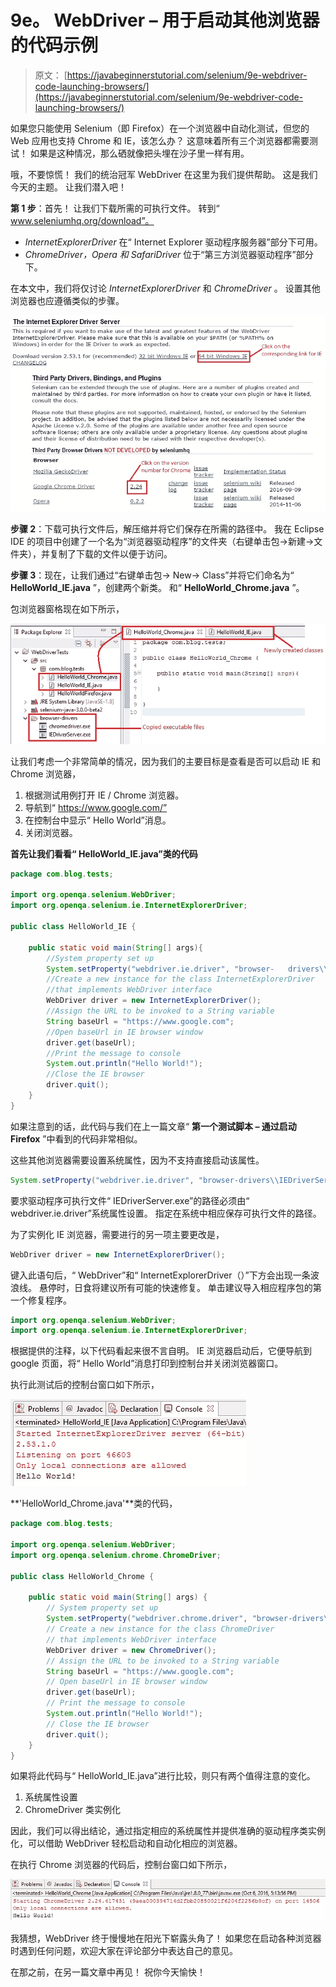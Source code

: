 # 9e。 WebDriver – 用于启动其他浏览器的代码示例

> 原文： [https://javabeginnerstutorial.com/selenium/9e-webdriver-code-launching-browsers/](https://javabeginnerstutorial.com/selenium/9e-webdriver-code-launching-browsers/)

如果您只能使用 Selenium（即 Firefox）在一个浏览器中自动化测试，但您的 Web 应用也支持 Chrome 和 IE，该怎么办？ 这意味着所有三个浏览器都需要测试！ 如果是这种情况，那么硒就像把头埋在沙子里一样有用。

哦，不要惊慌！ 我们的统治冠军 WebDriver 在这里为我们提供帮助。 这是我们今天的主题。 让我们潜入吧！

**第 1 步**：首先！ 让我们下载所需的可执行文件。 转到“ www.seleniumhq.org/download”。

*   *InternetExplorerDriver* 在“ Internet Explorer 驱动程序服务器”部分下可用。
*   *ChromeDriver，Opera 和 SafariDriver* 位于“第三方浏览器驱动程序”部分下。

在本文中，我们将仅讨论 *InternetExplorerDriver* 和 *ChromeDriver* 。 设置其他浏览器也应遵循类似的步骤。

![Browser download](img/10655a5d16771e9ca93d13474f7932c7.png)

**步骤 2**：下载可执行文件后，解压缩并将它们保存在所需的路径中。 我在 Eclipse IDE 的项目中创建了一个名为“浏览器驱动程序”的文件夹（右键单击包->新建->文件夹），并复制了下载的文件以便于访问。

**步骤 3**：现在，让我们通过“右键单击包-> New-> Class”并将它们命名为“ **HelloWorld_IE.java** ”，创建两个新类。 和“ **HelloWorld_Chrome.java** ”。

包浏览器窗格现在如下所示，

![Eclipse window](img/ebd69f7cfb885357926bbf804e51ae73.png)

让我们考虑一个非常简单的情况，因为我们的主要目标是查看是否可以启动 IE 和 Chrome 浏览器，

1.  根据测试用例打开 IE / Chrome 浏览器。
2.  导航到“ https://www.google.com/”
3.  在控制台中显示“ Hello World”消息。
4.  关闭浏览器。

**首先让我们看看“ HelloWorld_IE.java”类的代码**

```java
package com.blog.tests;

import org.openqa.selenium.WebDriver;
import org.openqa.selenium.ie.InternetExplorerDriver;

public class HelloWorld_IE {

	public static void main(String[] args){
		//System property set up
		System.setProperty("webdriver.ie.driver", "browser-   drivers\\IEDriverServer.exe");
		//Create a new instance for the class InternetExplorerDriver
		//that implements WebDriver interface
		WebDriver driver = new InternetExplorerDriver();
		//Assign the URL to be invoked to a String variable
		String baseUrl = "https://www.google.com";
		//Open baseUrl in IE browser window
		driver.get(baseUrl);
		//Print the message to console
		System.out.println("Hello World!");
		//Close the IE browser
		driver.quit();
	}
} 
```

如果注意到的话，此代码与我们在上一篇文章“ **第一个测试脚本 – 通过启动 Firefox** ”中看到的代码非常相似。

这些其他浏览器需要设置系统属性，因为不支持直接启动该属性。

```java
System.setProperty("webdriver.ie.driver", "browser-drivers\\IEDriverServer.exe");
```

要求驱动程序可执行文件“ IEDriverServer.exe”的路径必须由“ webdriver.ie.driver”系统属性设置。 指定在系统中相应保存可执行文件的路径。

为了实例化 IE 浏览器，需要进行的另一项主要更改是，

```java
WebDriver driver = new InternetExplorerDriver();
```

键入此语句后，“ WebDriver”和“ InternetExplorerDriver（）”下方会出现一条波浪线。 悬停时，日食将建议所有可能的快速修复。 单击建议导入相应程序包的第一个修复程序。

```java
import org.openqa.selenium.WebDriver;
import org.openqa.selenium.ie.InternetExplorerDriver;
```

根据提供的注释，以下代码看起来很不言自明。 IE 浏览器启动后，它便导航到 google 页面，将“ Hello World”消息打印到控制台并关闭浏览器窗口。

执行此测试后的控制台窗口如下所示，

![Eclipse console](img/80b565da3a0417d5f513219c7b3d81dc.png)

**'HelloWorld_Chrome.java'**类的代码，

```java
package com.blog.tests;

import org.openqa.selenium.WebDriver;
import org.openqa.selenium.chrome.ChromeDriver;

public class HelloWorld_Chrome {

	public static void main(String[] args) {
		// System property set up
		System.setProperty("webdriver.chrome.driver", "browser-drivers\\chromedriver.exe");
		// Create a new instance for the class ChromeDriver
		// that implements WebDriver interface
		WebDriver driver = new ChromeDriver();
		// Assign the URL to be invoked to a String variable
		String baseUrl = "https://www.google.com";
		// Open baseUrl in IE browser window
		driver.get(baseUrl);
		// Print the message to console
		System.out.println("Hello World!");
		// Close the IE browser
		driver.quit();
	}
}
```

如果将此代码与“ HelloWorld_IE.java”进行比较，则只有两个值得注意的变化。

1.  系统属性设置
2.  ChromeDriver 类实例化

因此，我们可以得出结论，通过指定相应的系统属性并提供准确的驱动程序类实例化，可以借助 WebDriver 轻松启动和自动化相应的浏览器。

在执行 Chrome 浏览器的代码后，控制台窗口如下所示，

![ConsoleOutput](img/dc6554a9843a4bed5594a69c7ae71c0d.png)

我猜想，WebDriver 终于慢慢地在阳光下崭露头角了！ 如果您在启动各种浏览器时遇到任何问题，欢迎大家在评论部分中表达自己的意见。

在那之前，在另一篇文章中再见！ 祝你今天愉快！

